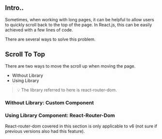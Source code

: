 ## Intro..
Sometimes, when working with long pages, it can be helpful to allow users to quickly scroll back to the top of the page. In React.js, this can be easily achieved with a few lines of code.

There are several ways to solve this problem.

## Scroll To Top
There are two ways to move the scroll up when moving the page.

- Without Library
- Using Library

> 💡 The library referred to here is react-router-dom.   

> [](https://reactrouter.com/en/main)

### Without Library: Custom Component

### Using Library Component: React-Router-Dom
React-router-dom covered in this section is only applicable to v6 (not sure if previous versions also had this feature).

